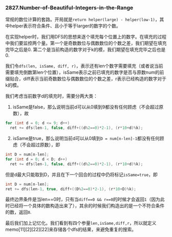 ### 2827.Number-of-Beautiful-Integers-in-the-Range

常规的数位计算的套路。开局就是`return helper(large) - helper(low-1)`，其中helper表示符合条件、且小于等于larger的数字的个数。

在实现helper时，我们用DFS的思想来逐个填充每个位置上的数字。在填充的过程中我们要监控两个量。第一个是奇数数位与偶数数位的个数之差，我们期望在填充完毕之后是0. 第二个是当前构造的数字对于k的模，我们期望在填充完毕之后也是0.

我们令`dfs(len, isSame, diff, r)`，表示还有len个数字需要填充（或者说当前需要填充倒数第len个位置），isSame表示之前已填充的数字是否与原数num的前缀贴合，diff表示当前奇数数位与偶数数位的个数之差，r表示已经构造的数字对于k的模。

我们考虑当前数字d的填充时，需要分两大类：

1. isSame是false，那么说明当前d可以从0填到9都没有任何顾虑（不会超过原数），故
```cpp
for (int d = 0; d <= 9; d++)
  ret += dfs(len-1, false, diff+((d%2==0)*2-1), (r*10+d)%k);
```

2. isSame是true，那么说明当前d可以从0填到`D = num[n-len]-1`都没有任何顾虑（不会超过原数），即
```cpp
int D = num[n-len];
for (int d = 0; d < D; d++)
  ret += dfs(len-1, false, diff+((d%2==0)*2-1), (r*10+d)%k);
```
但是d最大只能取到D，并且在下一个回合的过程中仍将标记`isSame=true`，即
```cpp
int D = num[n-len];
ret += dfs(len-1, true, diff+((D%2==0)*2-1), (r*10+D)%k);
```

最终边界条件是当len==0时，只有当`diff==0 && r==0`的时候才会返回`1`（因为此时已经将一个具体的数构造出来了），其余的时候我们构造出的是一个不符合条件的数，返回`0`.

最后我们加上记忆化。我们看到有四个参量`len,isSame,diff,r`，所以就定义memo[11][2][22][22]来存储各个dfs的结果，来避免重复的搜索。
